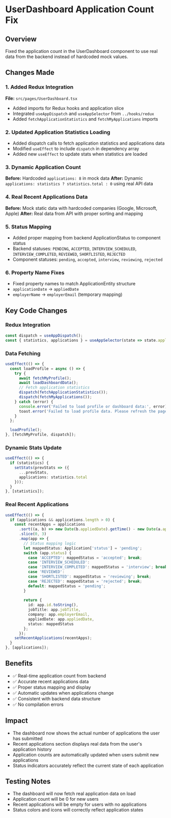 # UserDashboard Application Count Fix

## Overview
Fixed the application count in the UserDashboard component to use real data from the backend instead of hardcoded mock values.

## Changes Made

### 1. Added Redux Integration
**File:** `src/pages/UserDashboard.tsx`
- Added imports for Redux hooks and application slice
- Integrated `useAppDispatch` and `useAppSelector` from `../hooks/redux`
- Added `fetchApplicationStatistics` and `fetchMyApplications` imports

### 2. Updated Application Statistics Loading
- Added dispatch calls to fetch application statistics and applications data
- Modified `useEffect` to include `dispatch` in dependency array
- Added new `useEffect` to update stats when statistics are loaded

### 3. Dynamic Application Count
**Before:** Hardcoded `applications: 8` in mock data
**After:** Dynamic `applications: statistics ? statistics.total : 0` using real API data

### 4. Real Recent Applications Data
**Before:** Mock static data with hardcoded companies (Google, Microsoft, Apple)
**After:** Real data from API with proper sorting and mapping

### 5. Status Mapping
- Added proper mapping from backend ApplicationStatus to component status
- Backend statuses: `PENDING`, `ACCEPTED`, `INTERVIEW_SCHEDULED`, `INTERVIEW_COMPLETED`, `REVIEWED`, `SHORTLISTED`, `REJECTED`
- Component statuses: `pending`, `accepted`, `interview`, `reviewing`, `rejected`

### 6. Property Name Fixes
- Fixed property names to match ApplicationEntity structure
- `applicationDate` → `appliedDate`
- `employerName` → `employerEmail` (temporary mapping)

## Key Code Changes

### Redux Integration
```typescript
const dispatch = useAppDispatch();
const { statistics, applications } = useAppSelector(state => state.application);
```

### Data Fetching
```typescript
useEffect(() => {
  const loadProfile = async () => {
    try {
      await fetchMyProfile();
      await loadDashboardData();
      // Fetch application statistics
      dispatch(fetchApplicationStatistics());
      dispatch(fetchMyApplications());
    } catch (error) {
      console.error('Failed to load profile or dashboard data:', error);
      toast.error('Failed to load profile data. Please refresh the page.');
    }
  };

  loadProfile();
}, [fetchMyProfile, dispatch]);
```

### Dynamic Stats Update
```typescript
useEffect(() => {
  if (statistics) {
    setStats(prevStats => ({
      ...prevStats,
      applications: statistics.total
    }));
  }
}, [statistics]);
```

### Real Recent Applications
```typescript
useEffect(() => {
  if (applications && applications.length > 0) {
    const recentApps = applications
      .sort((a, b) => new Date(b.appliedDate).getTime() - new Date(a.appliedDate).getTime())
      .slice(0, 3)
      .map(app => {
        // Status mapping logic
        let mappedStatus: Application['status'] = 'pending';
        switch (app.status) {
          case 'ACCEPTED': mappedStatus = 'accepted'; break;
          case 'INTERVIEW_SCHEDULED':
          case 'INTERVIEW_COMPLETED': mappedStatus = 'interview'; break;
          case 'REVIEWED':
          case 'SHORTLISTED': mappedStatus = 'reviewing'; break;
          case 'REJECTED': mappedStatus = 'rejected'; break;
          default: mappedStatus = 'pending';
        }
        
        return {
          id: app.id.toString(),
          jobTitle: app.jobTitle,
          company: app.employerEmail,
          appliedDate: app.appliedDate,
          status: mappedStatus
        };
      });
    setRecentApplications(recentApps);
  }
}, [applications]);
```

## Benefits
- ✅ Real-time application count from backend
- ✅ Accurate recent applications data
- ✅ Proper status mapping and display
- ✅ Automatic updates when applications change
- ✅ Consistent with backend data structure
- ✅ No compilation errors

## Impact
- The dashboard now shows the actual number of applications the user has submitted
- Recent applications section displays real data from the user's application history
- Application counts are automatically updated when users submit new applications
- Status indicators accurately reflect the current state of each application

## Testing Notes
- The dashboard will now fetch real application data on load
- Application count will be 0 for new users
- Recent applications will be empty for users with no applications
- Status colors and icons will correctly reflect application states
